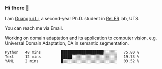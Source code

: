 ### Hi there 👋

<!--
**Solacex/Solacex** is a ✨ _special_ ✨ repository because its `README.md` (this file) appears on your GitHub profile.

Here are some ideas to get you started:

- 🔭 I’m currently working on ...
- 🌱 I’m currently learning ...
- 👯 I’m looking to collaborate on ...
- 🤔 I’m looking for help with ...
- 💬 Ask me about ...
- 📫 How to reach me: ...
- 😄 Pronouns: ...
- ⚡ Fun fact: ...
-->
I am [Guangrui Li](http://www.guangrui.li), a second-year Ph.D. student in [ReLER](http://www.reler.net) lab, UTS.

You can reach me via Email.

Working on domain adaptation and its application to computer vision, e.g. Universal Domain Adaptation, DA in semantic segmentation. 


<!--START_SECTION:waka-->
```text
Python   48 mins         ███████████████████░░░░░░   75.80 % 
Text     12 mins         █████░░░░░░░░░░░░░░░░░░░░   19.73 % 
YAML     2 mins          █░░░░░░░░░░░░░░░░░░░░░░░░   03.52 % 
```
<!--END_SECTION:waka-->
